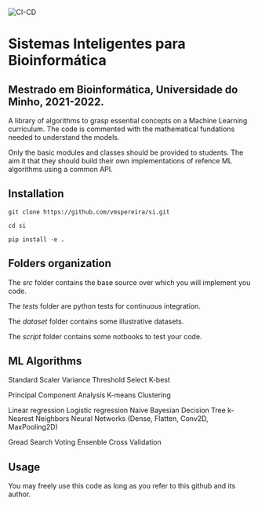 ![CI-CD](https://github.com/vmspereira/si/actions/workflows/main.yaml/badge.svg)

# Sistemas Inteligentes para Bioinformática

## Mestrado em Bioinformática, Universidade do Minho, 2021-2022.

A library of algorithms to grasp essential concepts on a Machine Learning curriculum.
The code is commented with the mathematical fundations needed to understand the models.

Only the basic modules and classes should be provided to students. 
The aim it that they should build their own implementations of refence ML algorithms using a common API.

## Installation

`git clone https://github.com/vmspereira/si.git`

`cd si`

`pip install -e .`

## Folders organization

The _src_ folder contains the base source over which you will implement you code.

The _tests_ folder are python tests for continuous integration.

The _dataset_ folder contains some illustrative datasets.

The _script_ folder contains some notbooks to test your code.

## ML Algorithms

Standard Scaler
Variance Threshold
Select K-best

Principal Component Analysis
K-means Clustering

Linear regression
Logistic regression
Naive Bayesian
Decision Tree
k-Nearest Neighbors
Neural Networks (Dense, Flatten, Conv2D, MaxPooling2D)

Gread Search
Voting Ensenble
Cross Validation

## Usage

You may freely use this code as long as you refer to this github and its author.
